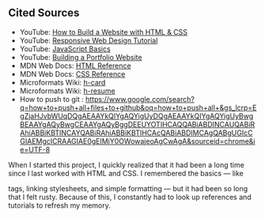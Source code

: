 ## Cited Sources

- YouTube: [How to Build a Website with HTML & CSS](https://www.youtube.com/watch?v=p1QU3kLFPdg)
- YouTube: [Responsive Web Design Tutorial](https://www.youtube.com/watch?v=T3QPQc0LW5w)
- YouTube: [JavaScript Basics](https://www.youtube.com/watch?v=N5wpD9Ov_To)
- YouTube: [Building a Portfolio Website](https://www.youtube.com/watch?v=vpRkAoCqX3o)
- MDN Web Docs: [HTML Reference](https://developer.mozilla.org/en-US/docs/Web/HTML)
- MDN Web Docs: [CSS Reference](https://developer.mozilla.org/en-US/docs/Web/CSS)
- Microformats Wiki: [h-card](http://microformats.org/wiki/h-card)
- Microformats Wiki: [h-resume](http://microformats.org/wiki/h-resume)
- How to push to git : https://www.google.com/search?q=how+to+push+all+files+to+github&oq=how+to+push+all+&gs_lcrp=EgZjaHJvbWUqDQgAEAAYkQIYgAQYigUyDQgAEAAYkQIYgAQYigUyBwgBEAAYgAQyBwgCEAAYgAQyBggDEEUYOTIHCAQQABiABDINCAUQABiRAhiABBiKBTINCAYQABiRAhiABBiKBTIHCAcQABiABDIMCAgQABgUGIcCGIAEMgcICRAAGIAE0gEIMjY0OWowajeoAgCwAgA&sourceid=chrome&ie=UTF-8

When I started this project, I quickly realized that it had been a long time since I last worked with HTML and CSS. I remembered the basics — like <div> tags, linking stylesheets, and simple formatting — but it had been so long that I felt rusty. Because of this, I constantly had to look up references and tutorials to refresh my memory.